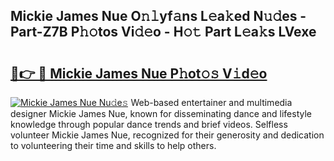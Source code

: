 ## Mickie James Nue O𝚗𝚕yf𝚊ns L𝚎a𝚔ed N𝚞𝚍es - Part-Z7B P𝚑𝚘tos Vi𝚍𝚎o - H𝚘𝚝 Part L𝚎a𝚔s LVexe

# <h2><a href="http://kfdq27.oniu.top/?m=Mickie+James+Nue">🔗👉 🔴 Mickie James Nue P𝚑ot𝚘𝚜 V𝚒d𝚎o</a></h2>

[![Mickie James Nue Nu𝚍e𝚜](https://i.imgur.com/0qMVB7G.gif)](http://kfdq27.oniu.top/?m=Mickie+James+Nue)
Web-based entertainer and multimedia designer Mickie James Nue, known for disseminating dance and lifestyle knowledge through popular dance trends and brief videos. Selfless volunteer Mickie James Nue, recognized for their generosity and dedication to volunteering their time and skills to help others.  
